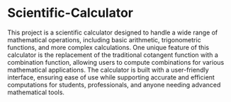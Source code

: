 # Scientific-Calculator

This project is a scientific calculator designed to handle a wide range of mathematical operations, including basic arithmetic, trigonometric functions, and more complex calculations. One unique feature of this calculator is the replacement of the traditional cotangent function with a combination function, allowing users to compute combinations for various mathematical applications. The calculator is built with a user-friendly interface, ensuring ease of use while supporting accurate and efficient computations for students, professionals, and anyone needing advanced mathematical tools.
